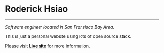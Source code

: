 # Roderick Hsiao
---
_Software engineer located in San Fransisco Bay Area._

This is just a personal website using lots of open source stack.

Please visit __[Live site](http://roderickhsiao.me)__
for more information.
